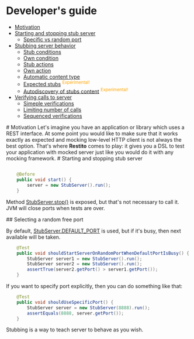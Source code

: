 # Developer's guide

* [Motivation](#motivation)
* [Starting and stopping stub server](#starting_and_stopping_stub_server)
    * [Specific vs random port](#specific_vs_random_port)
* [Stubbing server behavior](#stubbing_server_behavior)
    * [Stub conditions](#stub_conditions)
    * [Own condition](#own_condition)
    * [Stub actions](#stub_actions)
    * [Own action](#own_action)
    * [Automatic content type](#automatic_content_type)
    * [Expected stubs](#expected_stubs) <sup style="color: orange">Experimental!</sup>
    * [Autodiscovery of stubs content](#autodiscovery_of_stubs_content) <sup style="color: orange">Experimental!</sup>
* [Verifying calls to server](#mimic_server_behavior)
    * [Simeple verifications](#simple_verifications)
    * [Limiting number of calls](#limiting_number_of_calls)
    * [Sequenced verifications](#sequenced_verification)

<a name="motivation"/>
# Motivation
Let's imagine you have an application or library which uses a REST interface. At some point you would like to make sure that it works exactly as expected and mocking low-level HTTP client is not always the best option. That's where <b>Restito</b> comes to play: it gives you a DSL to test your application with mocked server just like you would do it with any mocking framework.

<a name="starting_and_stopping_stub_server"/>
# Starting and stopping stub server

```java

	@Before
	public void start() {
		server = new StubServer().run();
	}
```

Method [StubServer.stop()](http://mkotsur.github.com/restito/javadoc/3.7.1-SNAPSHOT/com/xebialabs/restito/server/StubServer.html#stop\(\)) is exposed, but that's not necessary to call it. JVM will close ports when tests are over.

<a name="specific_vs_random_port" />
## Selecting a random free port

By default, [StubServer.DEFAULT_PORT](http://mkotsur.github.com/restito/javadoc/3.7.1-SNAPSHOT/com/xebialabs/restito/server/StubServer.html#DEFAULT_PORT) is used, but if it's busy, then next available will be taken.

```java
	@Test
	public void shouldStartServerOnRandomPortWhenDefaultPortIsBusy() {
		StubServer server1 = new StubServer().run();
		StubServer server2 = new StubServer().run();
		assertTrue(server2.getPort() > server1.getPort());
	}
```
If you want to specify port explicitly, then you can do something like that:

```java
    @Test
    public void shouldUseSpecificPort() {
        StubServer server = new StubServer(8888).run();
        assertEquals(8888, server.getPort());
    }
```

<a name="stubbing_server_behavior" />

Stubbing is a way to teach server to behave as you wish.
